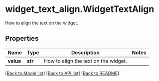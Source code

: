 # widget_text_align.WidgetTextAlign

How to align the text on the widget.
## Properties
Name | Type | Description | Notes
------------ | ------------- | ------------- | -------------
**value** | **str** | How to align the text on the widget. | 

[[Back to Model list]](../README.md#documentation-for-models) [[Back to API list]](../README.md#documentation-for-api-endpoints) [[Back to README]](../README.md)


